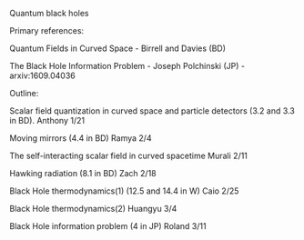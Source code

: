 Quantum black holes


Primary references: 

Quantum Fields in Curved Space - Birrell and Davies (BD)

The Black Hole Information Problem - Joseph Polchinski (JP) - arxiv:1609.04036


Outline:

Scalar field quantization in curved space and particle detectors (3.2 and 3.3 in BD). Anthony  1/21

Moving mirrors (4.4 in BD)   Ramya  2/4

The self-interacting scalar field in curved spacetime Murali 2/11

Hawking radiation (8.1 in BD) Zach   2/18

Black Hole thermodynamics(1) (12.5 and 14.4 in W) Caio 2/25

Black Hole thermodynamics(2) Huangyu  3/4

Black Hole information problem (4 in JP)  Roland 3/11

